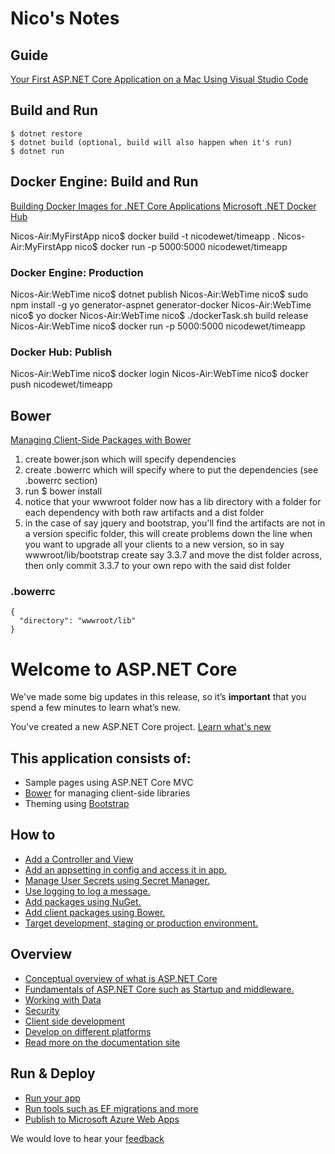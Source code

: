 # Nico's Notes

## Guide 

[Your First ASP.NET Core Application on a Mac Using Visual Studio Code](https://docs.asp.net/en/latest/tutorials/your-first-mac-aspnet.html)

## Build and Run

    $ dotnet restore
    $ dotnet build (optional, build will also happen when it's run)
    $ dotnet run

## Docker Engine: Build and Run

[Building Docker Images for .NET Core Applications](https://docs.microsoft.com/en-us/dotnet/articles/core/docker/building-net-docker-images)
[Microsoft .NET Docker Hub](https://hub.docker.com/r/microsoft/dotnet/)

Nicos-Air:MyFirstApp nico$ docker build -t nicodewet/timeapp .
Nicos-Air:MyFirstApp nico$ docker run -p 5000:5000 nicodewet/timeapp

### Docker Engine: Production

Nicos-Air:WebTime nico$ dotnet publish
Nicos-Air:WebTime nico$ sudo npm install -g yo generator-aspnet generator-docker
Nicos-Air:WebTime nico$ yo docker
Nicos-Air:WebTime nico$ ./dockerTask.sh build release
Nicos-Air:WebTime nico$ docker run -p 5000:5000 nicodewet/timeapp

### Docker Hub: Publish

Nicos-Air:WebTime nico$ docker login
Nicos-Air:WebTime nico$ docker push nicodewet/timeapp

## Bower

[Managing Client-Side Packages with Bower](https://docs.asp.net/en/latest/client-side/bower.html)

1. create bower.json which will specify dependencies
2. create .bowerrc which will specify where to put the dependencies (see .bowerrc section)
3. run $ bower install
4. notice that your wwwroot folder now has a lib directory with a folder for each dependency with both raw artifacts and a dist folder
5. in the case of say jquery and bootstrap, you'll find the artifacts are not in a version specific folder, this will create problems
down the line when you want to upgrade all your clients to a new version, so in say wwwroot/lib/bootstrap create say 3.3.7 and move
the dist folder across, then only commit 3.3.7 to your own repo with the said dist folder

### .bowerrc

    {
      "directory": "wwwroot/lib"
    }

# Welcome to ASP.NET Core

We've made some big updates in this release, so it’s **important** that you spend a few minutes to learn what’s new.

You've created a new ASP.NET Core project. [Learn what's new](https://go.microsoft.com/fwlink/?LinkId=518016)

## This application consists of:

*   Sample pages using ASP.NET Core MVC
*   [Bower](https://go.microsoft.com/fwlink/?LinkId=518004) for managing client-side libraries
*   Theming using [Bootstrap](https://go.microsoft.com/fwlink/?LinkID=398939)

## How to

*   [Add a Controller and View](https://go.microsoft.com/fwlink/?LinkID=398600)
*   [Add an appsetting in config and access it in app.](https://go.microsoft.com/fwlink/?LinkID=699562)
*   [Manage User Secrets using Secret Manager.](https://go.microsoft.com/fwlink/?LinkId=699315)
*   [Use logging to log a message.](https://go.microsoft.com/fwlink/?LinkId=699316)
*   [Add packages using NuGet.](https://go.microsoft.com/fwlink/?LinkId=699317)
*   [Add client packages using Bower.](https://go.microsoft.com/fwlink/?LinkId=699318)
*   [Target development, staging or production environment.](https://go.microsoft.com/fwlink/?LinkId=699319)

## Overview

*   [Conceptual overview of what is ASP.NET Core](https://go.microsoft.com/fwlink/?LinkId=518008)
*   [Fundamentals of ASP.NET Core such as Startup and middleware.](https://go.microsoft.com/fwlink/?LinkId=699320)
*   [Working with Data](https://go.microsoft.com/fwlink/?LinkId=398602)
*   [Security](https://go.microsoft.com/fwlink/?LinkId=398603)
*   [Client side development](https://go.microsoft.com/fwlink/?LinkID=699321)
*   [Develop on different platforms](https://go.microsoft.com/fwlink/?LinkID=699322)
*   [Read more on the documentation site](https://go.microsoft.com/fwlink/?LinkID=699323)

## Run & Deploy

*   [Run your app](https://go.microsoft.com/fwlink/?LinkID=517851)
*   [Run tools such as EF migrations and more](https://go.microsoft.com/fwlink/?LinkID=517853)
*   [Publish to Microsoft Azure Web Apps](https://go.microsoft.com/fwlink/?LinkID=398609)

We would love to hear your [feedback](https://go.microsoft.com/fwlink/?LinkId=518015)
